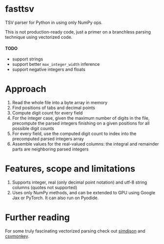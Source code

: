 # fasttsv
TSV parser for Python in using only NumPy ops.

This is not production-ready code, just a primer on a branchless parsing technique using vectorized code.

#### TODO
- support strings
- support better `max_integer_width` inference
- support negative integers and floats

# Approach
1. Read the whole file into a byte array in memory
2. Find positions of tabs and decimal points
3. Compute digit count for every field
3. For the integer case, given the maximum number of digits in the file, precompute the parsed integers finishing on a given positions for all possible digit counts
4. For every field, use the computed digit count to index into the precomputed parsed integers array
5. Assemble values for the real-valued columns: the integral and remainder parts are neighboring parsed integers

# Features, scope and limitations
1. Supports integer, real (only decimal point notation) and utf-8 string columns (quotes not supported)
2. Uses only NumPy methods, and can be extended to GPU using Google Jax or PyTorch. It can also run on Pyodide.

# Further reading
For some truly fascinating vectorized parsing check out [simdjson](https://github.com/lemire/simdjson) and [csvmonkey](https://github.com/dw/csvmonkey).
